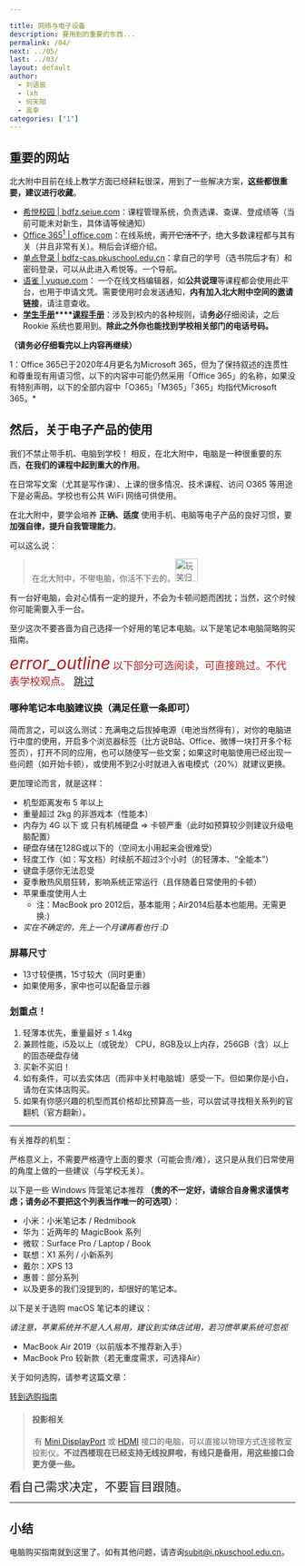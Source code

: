 ```yaml
---

title: 网络与电子设备
description: 要用到的重要的东西...
permalink: /04/
next: ../05/
last: ../03/
layout: default
author:
  - 刘语辰
  - lxh
  - 何天阳
  - 高幸
categories: ["1"]
---
```

<script>
  document.addEventListener('DOMContentLoaded', function() {
    var elems = document.querySelectorAll('.materialboxed');
    var instances = M.Materialbox.init(elems);
    
    if (typeof(Storage) !== "undefined")
    {
      localStorage.setItem("step", "/04/");
    }
  });
</script>

## 重要的网站

北大附中目前在线上教学方面已经耕耘很深，用到了一些解决方案，**这些都很重要，建议进行收藏**。

- [希悦校园 \| bdfz.seiue.com](https://bdfz.seiue.com)：课程管理系统，负责选课、查课、登成绩等（当前可能未对新生，具体请等候通知）
- [Office 365<sup>1</sup> \| office.com](https://office.com)：在线系统，~~离开它活不了~~，绝大多数课程都与其有关（并且非常有关）。稍后会详细介绍。
- [单点登录 \| bdfz-cas.pkuschool.edu.cn](http://bdfz-cas.pkuschool.edu.cn)：拿自己的学号（选书院后才有）和密码登录，可以从此进入希悦等。一个导航。
- [语雀 \| yuque.com](https://www.yuque.com)： 一个在线文档编辑器，如**公共说理**等课程都会使用此平台，也用于申请文凭。需要使用时会发送通知，**内有加入北大附中空间的邀请链接**，请注意查收。
- **[学生手册](http://handbook.pkuschool.edu.cn/index.html)****[课程手册](https://pkuschool.yuque.com/books/share/0189695d-997f-4176-ba0b-503a6d986796#)**：涉及到校内的各种规则，请**务必**仔细阅读，之后 Rookie 系统也要用到。**除此之外你也能找到学校相关部门的电话号码。**

**（请务必仔细看完以上内容再继续）**
 
1：Office 365已于2020年4月更名为Microsoft 365，但为了保持叙述的连贯性和尊重现有用语习惯，以下的内容中可能仍然采用「Office 365」的名称，如果没有特别声明，以下的全部内容中「O365」「M365」「365」均指代Microsoft 365。*

## 然后，关于电子产品的使用

我们不禁止带手机、电脑到学校！
相反，在北大附中，电脑是一种很重要的东西，**在我们的课程中起到重大的作用**。

在日常写文案（尤其是写作课）、上课的很多情况、技术课程、访问 O365 等用途下是必需品。学校也有公共 WiFi 网络可供使用。

在北大附中，要学会培养 **正确、适度** 使用手机、电脑等电子产品的良好习惯，要**加强自律，提升自我管理能力**。


可以这么说：

> 在北大附中，不带电脑，你活不下去的。<img src="https://s2.ax1x.com/2019/07/28/eQVA58.jpg" width="40" title="玩笑归玩笑，生存倒是没问题的。但是会遇到各种坑。">

有一台好电脑，会对心情有一定的提升，不会为卡顿问题而困扰；当然，这个时候你可能需要入手一台。

至少这次不要吝啬为自己选择一个好用的笔记本电脑。以下是笔记本电脑简略购买指南。

<div class="card-panel flex-center">
    <i style="font-size: 30px;color:#B71C1C;" class="material-icons">error_outline</i>
    <span style="font-size: 18px;color:#B71C1C;">以下部分可选阅读，可直接跳过。不代表学校观点。     <a href="https://pkuschool.github.io/intro/05/" class=" btn red darken-1 white-text" title="吐槽：右上角也有下一页按钮可以用，当然点我也行">跳过</a></span>
</div>

<!-- *（当然，要学会自控哦！* -->

### 哪种笔记本电脑建议换（满足任意一条即可）

简而言之，可以这么测试：充满电之后拔掉电源（电池当然得有），对你的电脑进行中度的使用，开启多个浏览器标签（比方说B站、Office、微博一块打开多个标签页），打开不同的应用，也可以随便写一些文案；如果这时电脑使用已经出现一些问题（如开始卡顿），或使用不到2小时就进入省电模式（20%）就建议更换。

更加理论而言，就是这样：

- 机型距离发布 5 年以上
- 重量超过 2kg 的非游戏本（性能本）
- 内存为 4G 以下 或 只有机械硬盘 => 卡顿严重（此时如预算较少则建议升级电脑配置）
- 硬盘存储在128G或以下的（空间太小用起来会很难受）
- 轻度工作（如：写文档）时续航不超过3个小时（的轻薄本、“全能本”）
- 键盘手感你无法忍受
- 夏季散热风扇狂转，影响系统正常运行（且伴随着日常使用的卡顿）
- 苹果重度使用人士
  - 注：MacBook pro 2012后，基本能用；Air2014后基本也能用。无需更换:)
- *实在不确定的，先上一个月课再看也行 :D*

### 屏幕尺寸

- 13寸较便携，15寸较大（同时更重）
- 如果使用多，家中也可以配备显示器

### 划重点！

1. 轻薄本优先，重量最好 ≤ 1.4kg
2. 兼顾性能，i5及以上（或锐龙） CPU，8GB及以上内存，256GB（含）以上的固态硬盘存储
3. 买新不买旧！
4. 如有条件，可以去实体店（而非中关村电脑城）感受一下。但如果你是小白，请勿在实体店购买。
5. 如果有你感兴趣的机型而其价格却比预算高一些，可以尝试寻找相关系列的官翻机（官方翻新）。

-------

有关推荐的机型：

严格意义上，不需要严格遵守上面的要求（可能会贵/难），这只是从我们日常使用的角度上做的一些建议（与学校无关）。

以下是一些 Windows 阵营笔记本推荐 **（贵的不一定好，请综合自身需求谨慎考虑；请务必不要把这个列表当作唯一的可选项）**：

- 小米：小米笔记本 / Redmibook
- 华为：近两年的 MagicBook 系列
- 微软：Surface Pro / Laptop / Book
- 联想：X1 系列 / 小新系列
- 戴尔：XPS 13
- 惠普：部分系列
- 以及更多的我们没提到的，却很好的笔记本。

以下是关于选购 macOS 笔记本的建议：

*请注意，苹果系统并不是人人易用，建议到实体店试用，若习惯苹果系统可忽视*

- MacBook Air 2019（以前版本不推荐新入手）
- MacBook Pro 较新款（若无重度需求，可选择Air）

关于如何选购，请参考这篇文章：

<a href="https://zhuanlan.zhihu.com/p/102224874" class=" btn blue darken-1 white-text" target="_zhihu">转到选购指南</a>

>#### **投影相关**  
>&nbsp;有 [Mini DisplayPort](https://baike.baidu.com/item/mini%20displayport/9751237) 或 [HDMI](https://baike.baidu.com/item/HDMI) 接口的电脑，可以直接以物理方式连接教室投影仪。**不过西楼现在已经支持无线投屏啦，有线只是备用，用这些接口会更方便一些。**

<span style="font-size:1.5em;">看自己需求决定，不要盲目跟随。<span>

---

## 小结

电脑购买指南就到这里了。如有其他问题，请咨询<subit@i.pkuschool.edu.cn>。
